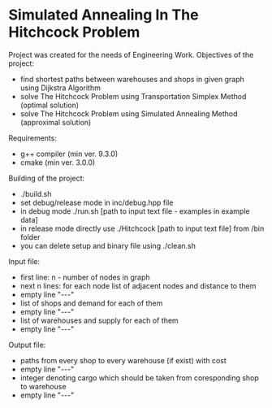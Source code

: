 # Simulated Annealing In The Hitchcock Problem

Project was created for the needs of Engineering Work.
Objectives of the project:
 - find shortest paths between warehouses and shops in given graph using Dijkstra Algorithm
 - solve The Hitchcock Problem using Transportation Simplex Method (optimal solution)
 - solve The Hitchcock Problem using Simulated Annealing Method (approximal solution)
 
 Requirements:
 - g++ compiler (min ver. 9.3.0)
 - cmake (min ver. 3.0.0)
 
 Building of the project:
 - ./build.sh
 - set debug/release mode in inc/debug.hpp file
 - in debug mode ./run.sh [path to input text file - examples in example data]
 - in release mode directly use ./Hitchcock [path to input text file] from /bin folder
 - you can delete setup and binary file using ./clean.sh
 
 Input file:
 - first line: n - number of nodes in graph
 - next n lines: for each node list of adjacent nodes and distance to them
 - empty line "---"
 - list of shops and demand for each of them
 - empty line "---"
 - list of warehouses and supply for each of them
 - empty line "---"
 
  Output file:
  - paths from every shop to every warehouse (if exist) with cost
  - empty line "---"
  - integer denoting cargo which should be taken from coresponding shop to warehouse
  - empty line "---" 
